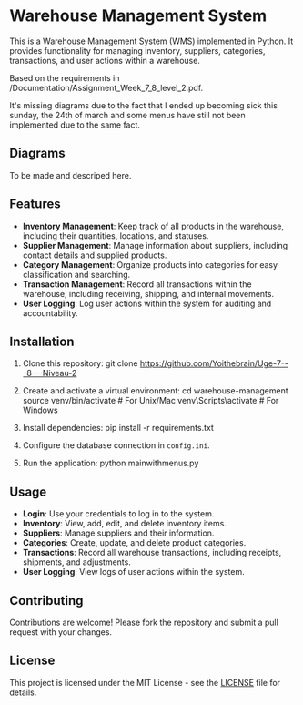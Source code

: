 # Warehouse Management System

This is a Warehouse Management System (WMS) implemented in Python. It provides functionality for managing inventory, suppliers, categories, transactions, and user actions within a warehouse.

Based on the requirements in /Documentation/Assignment_Week_7_8_level_2.pdf.

It's missing diagrams due to the fact that I ended up becoming sick this sunday, the 24th of march and some menus have still not been implemented due to the same fact.

## Diagrams
To be made and descriped here.

## Features

- **Inventory Management**: Keep track of all products in the warehouse, including their quantities, locations, and statuses.
- **Supplier Management**: Manage information about suppliers, including contact details and supplied products.
- **Category Management**: Organize products into categories for easy classification and searching.
- **Transaction Management**: Record all transactions within the warehouse, including receiving, shipping, and internal movements.
- **User Logging**: Log user actions within the system for auditing and accountability.

## Installation

1. Clone this repository:
git clone https://github.com/Yoithebrain/Uge-7---8---Niveau-2

2. Create and activate a virtual environment:
cd warehouse-management
source venv/bin/activate # For Unix/Mac
venv\Scripts\activate # For Windows

3. Install dependencies:
pip install -r requirements.txt

4. Configure the database connection in `config.ini`.

5. Run the application:
python mainwithmenus.py

## Usage

- **Login**: Use your credentials to log in to the system.
- **Inventory**: View, add, edit, and delete inventory items.
- **Suppliers**: Manage suppliers and their information.
- **Categories**: Create, update, and delete product categories.
- **Transactions**: Record all warehouse transactions, including receipts, shipments, and adjustments.
- **User Logging**: View logs of user actions within the system.

## Contributing

Contributions are welcome! Please fork the repository and submit a pull request with your changes.

## License

This project is licensed under the MIT License - see the [LICENSE](LICENSE) file for details.
